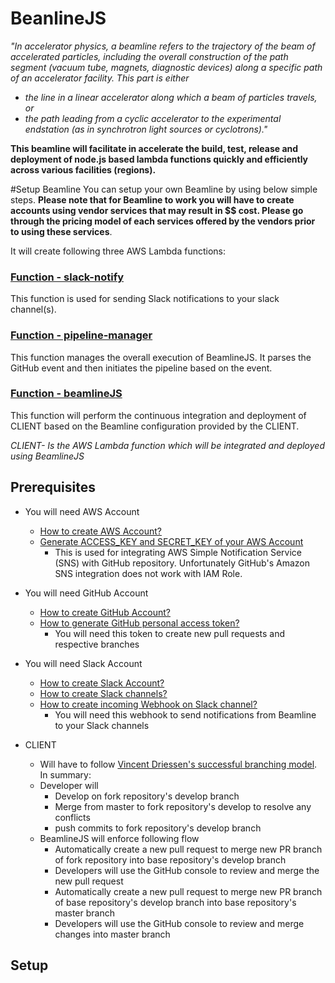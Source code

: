 # BeanlineJS
*"In accelerator physics, a beamline refers to the trajectory of the beam of accelerated particles, including the overall construction of the path segment (vacuum tube, magnets, diagnostic devices) along a specific path of an accelerator facility. This part is either*
  * *the line in a linear accelerator along which a beam of particles travels, or*
  * *the path leading from a cyclic accelerator to the experimental endstation (as in synchrotron light sources or cyclotrons)."*

**This beamline will facilitate in accelerate the build, test, release and deployment of node.js based lambda functions quickly and efficiently across various facilities (regions).**

#Setup Beamline
You can setup your own Beamline by using below simple steps. **Please note that for Beamline to work you will have to create accounts using vendor services that may result in $$ cost. Please go through the pricing model of each services offered by the vendors prior to using these services**.

It will create following three AWS Lambda functions:

### [Function - slack-notify](https://github.com/GaurangBhatt/BeamlineJS/blob/master/notification-line/README.md)
This function is used for sending Slack notifications to your slack channel(s).

### [Function - pipeline-manager](https://github.com/GaurangBhatt/BeamlineJS/blob/master/pipeline-manager/README.md)
This function manages the overall execution of BeamlineJS. It parses the GitHub event and then initiates the pipeline based on the event.

### [Function - beamlineJS](https://github.com/GaurangBhatt/BeamlineJS/blob/master/beamline/README.md)
This function will perform the continuous integration and deployment of CLIENT based on the Beamline configuration provided by the CLIENT.

*CLIENT- Is the AWS Lambda function which will be integrated and deployed using BeamlineJS*

## Prerequisites
* You will need AWS Account
  * [How to create AWS Account?](http://docs.aws.amazon.com/lambda/latest/dg/getting-started.html)
  * [Generate ACCESS_KEY and SECRET_KEY of your AWS Account](http://docs.aws.amazon.com/general/latest/gr/managing-aws-access-keys.html)
    * This is used for integrating AWS Simple Notification Service (SNS) with GitHub repository. Unfortunately GitHub's Amazon SNS integration does not work with IAM Role.

* You will need GitHub Account
  * [How to create GitHub Account?](https://help.github.com/articles/signing-up-for-a-new-github-account/)
  * [How to generate GitHub personal access token?](https://help.github.com/articles/creating-a-personal-access-token-for-the-command-line/)
    * You will need this token to create new pull requests and respective branches

* You will need Slack Account
  * [How to create Slack Account?](https://slack.com/create#email)
  * [How to create Slack channels?](https://get.slack.help/hc/en-us/articles/201402297-Create-a-channel)
  * [How to create incoming Webhook on Slack channel?](https://www.programmableweb.com/news/how-to-integrate-webhooks-slack-api/how-to/2015/10/20)
    * You will need this webhook to send notifications from Beamline to your Slack channels

* CLIENT
  * Will have to follow [Vincent Driessen's successful branching model](http://nvie.com/posts/a-successful-git-branching-model/).
  In summary:
  * Developer will
    - Develop on fork repository's develop branch
    - Merge from master to fork repository's develop to resolve any conflicts
    - push commits to fork repository's develop branch
  * BeamlineJS will enforce following flow
    - Automatically create a new pull request to merge new PR branch of fork repository into base repository's develop branch
    - Developers will use the GitHub console to review and merge the new pull request
    - Automatically create a new pull request to merge new PR branch of base repository's develop branch into base repository's master branch
    - Developers will use the GitHub console to review and merge changes into master branch

## Setup
